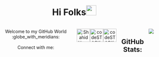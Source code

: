 
<h1 align="center">Hi Folks<img width="32px" src="https://camo.githubusercontent.com/e8e7b06ecf583bc040eb60e44eb5b8e0ecc5421320a92929ce21522dbc34c891/68747470733a2f2f6d656469612e67697068792e636f6d2f6d656469612f6876524a434c467a6361737252346961377a2f67697068792e676966"/>
</h1>
<br>
<div style="display:flex;flex-direction:row;align-content:center;justify-content:center;" align="center">Welcome to my GitHub World :globe_with_meridians:<br>
  <br>
Connect with me: <br>
<a href="twitter.com/shahidstwt"><img align="center" alt="Shahid Hussain | Twitter" width="42px" src="https://cdn.jsdelivr.net/npm/simple-icons@v3/icons/twitter.svg" /></a>   
<img align="center" alt="codeSTACKr | LinkedIn" width="42px" src="https://cdn.jsdelivr.net/npm/simple-icons@v3/icons/linkedin.svg" />
<img align="center" alt="codeSTACKr | Instagram" width="42px" src="https://cdn.jsdelivr.net/npm/simple-icons@v3/icons/instagram.svg" />
<br />
  <h2> GitHub Stats:</h2>
  <img src="https://github-readme-stats.vercel.app/api/?username=shahidhussain07&count_private=true&theme=tokyonight&showicons=true">
 
</div>
